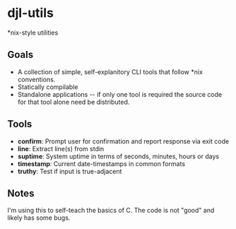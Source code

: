 # djl-utils

*nix-style utilities

## Goals

* A collection of simple, self-explanitory CLI tools that follow *nix
  conventions.
* Statically compilable
* Standalone applications -- if only one tool is required the source code for
  that tool alone need be distributed.

## Tools

* **confirm**: Prompt user for confirmation and report response via exit code
* **line**: Extract line(s) from stdin
* **suptime**: System uptime in terms of seconds, minutes, hours or days
* **timestamp**: Current date-timestamps in common formats
* **truthy**: Test if input is true-adjacent

## Notes

I'm using this to self-teach the basics of C. The code is not "good" and
likely has some bugs.

